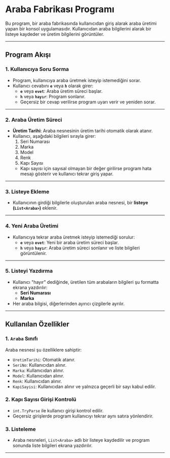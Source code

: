 # Araba Fabrikası Programı

Bu program, bir araba fabrikasında kullanıcıdan giriş alarak araba üretimi yapan bir konsol uygulamasıdır. Kullanıcıdan araba bilgilerini alarak bir listeye kaydeder ve üretim bilgilerini görüntüler.

---

## Program Akışı

### 1. **Kullanıcıya Soru Sorma**
- Program, kullanıcıya araba üretmek isteyip istemediğini sorar.
- Kullanıcı cevabını **`e`** veya **`h`** olarak girer:
  - **`e`** veya **`evet`**: Araba üretim süreci başlar.
  - **`h`** veya **`hayır`**: Program sonlanır.
  - Geçersiz bir cevap verilirse program uyarı verir ve yeniden sorar.

---

### 2. **Araba Üretim Süreci**
- **Üretim Tarihi**: Araba nesnesinin üretim tarihi otomatik olarak atanır.
- Kullanıcı, aşağıdaki bilgileri sırayla girer:
  1. Seri Numarası
  2. Marka
  3. Model
  4. Renk
  5. Kapı Sayısı
    - Kapı sayısı için sayısal olmayan bir değer girilirse program hata mesajı gösterir ve kullanıcı tekrar giriş yapar.

---

### 3. **Listeye Ekleme**
- Kullanıcının girdiği bilgilerle oluşturulan araba nesnesi, bir **listeye (`List<Araba>`)** eklenir.

---

### 4. **Yeni Araba Üretimi**
- Kullanıcıya tekrar araba üretmek isteyip istemediği sorulur:
  - **`e`** veya **`evet`**: Yeni bir araba üretim süreci başlar.
  - **`h`** veya **`hayır`**: Araba üretim süreci sonlanır ve liste bilgileri görüntülenir.

---

### 5. **Listeyi Yazdırma**
- Kullanıcı "hayır" dediğinde, üretilen tüm arabaların bilgileri şu formatta ekrana yazdırılır:
  - **Seri Numarası**
  - **Marka**
- Her araba bilgisi, diğerlerinden ayırıcı çizgilerle ayrılır.

---

## Kullanılan Özellikler

### 1. **`Araba` Sınıfı**
Araba nesnesi şu özelliklere sahiptir:
- `UretimTarihi`: Otomatik atanır.
- `SeriNo`: Kullanıcıdan alınır.
- `Marka`: Kullanıcıdan alınır.
- `Model`: Kullanıcıdan alınır.
- `Renk`: Kullanıcıdan alınır.
- `KapiSayisi`: Kullanıcıdan alınır ve yalnızca geçerli bir sayı kabul edilir.

### 2. **Kapı Sayısı Girişi Kontrolü**
- `int.TryParse` ile kullanıcı girişi kontrol edilir.
- Geçersiz girişlerde program kullanıcıyı tekrar aynı satıra yönlendirir.

### 3. **Listeleme**
- Araba nesneleri, `List<Araba>` adlı bir listeye kaydedilir ve program sonunda liste bilgileri ekrana yazdırılır.

---

